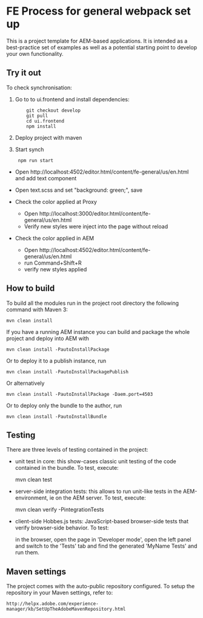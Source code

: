 # FE Process for general webpack set up

This is a project template for AEM-based applications. It is intended as a best-practice set of examples as well as a potential starting point to develop your own functionality.

## Try it out

To check synchronisation:


1. Go to to ui.frontend and install dependencies:
    ```
        git checkout develop
        git pull
        cd ui.frontend 
        npm install
     ```      
2. Deploy project with maven

3. Start synch

    ```
     npm run start
    ```
* Open http://localhost:4502/editor.html/content/fe-general/us/en.html and add text component
* Open text.scss and set "background: green;", save
* Check the color applied at Proxy 
    * Open http://localhost:3000/editor.html/content/fe-general/us/en.html
    * Verify new styles were inject into the page without reload

    
* Check the color applied in AEM 
    * Open http://localhost:4502/editor.html/content/fe-general/us/en.html
    * run Command+Shift+R
    * verify new styles applied




## How to build

To build all the modules run in the project root directory the following command with Maven 3:

    mvn clean install

If you have a running AEM instance you can build and package the whole project and deploy into AEM with

    mvn clean install -PautoInstallPackage

Or to deploy it to a publish instance, run

    mvn clean install -PautoInstallPackagePublish

Or alternatively

    mvn clean install -PautoInstallPackage -Daem.port=4503

Or to deploy only the bundle to the author, run

    mvn clean install -PautoInstallBundle

## Testing

There are three levels of testing contained in the project:

* unit test in core: this show-cases classic unit testing of the code contained in the bundle. To test, execute:

    mvn clean test

* server-side integration tests: this allows to run unit-like tests in the AEM-environment, ie on the AEM server. To test, execute:

    mvn clean verify -PintegrationTests

* client-side Hobbes.js tests: JavaScript-based browser-side tests that verify browser-side behavior. To test:

    in the browser, open the page in 'Developer mode', open the left panel and switch to the 'Tests' tab and find the generated 'MyName Tests' and run them.

## Maven settings

The project comes with the auto-public repository configured. To setup the repository in your Maven settings, refer to:

    http://helpx.adobe.com/experience-manager/kb/SetUpTheAdobeMavenRepository.html
